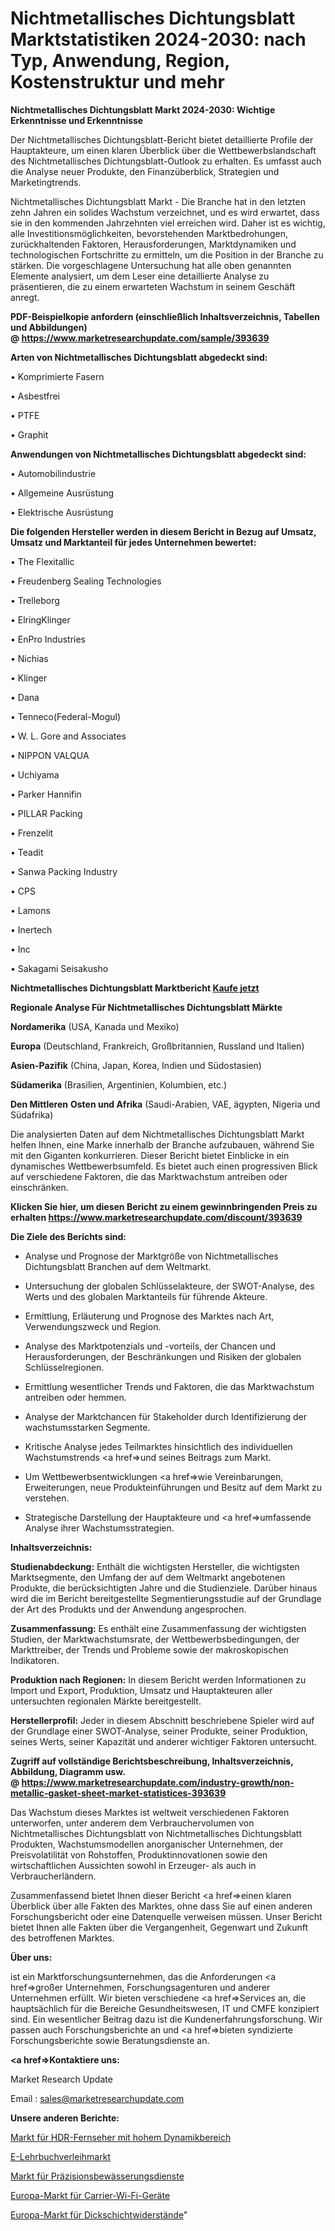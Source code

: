 # Nichtmetallisches Dichtungsblatt Marktstatistiken 2024-2030: nach Typ, Anwendung, Region, Kostenstruktur und mehr

<strong>Nichtmetallisches Dichtungsblatt Markt 2024-2030: Wichtige Erkenntnisse und Erkenntnisse</strong>

Der Nichtmetallisches Dichtungsblatt-Bericht bietet detaillierte Profile der Hauptakteure, um einen klaren Überblick über die Wettbewerbslandschaft des Nichtmetallisches Dichtungsblatt-Outlook zu erhalten. Es umfasst auch die Analyse neuer Produkte, den Finanzüberblick, Strategien und Marketingtrends.

Nichtmetallisches Dichtungsblatt Markt - Die Branche hat in den letzten zehn Jahren ein solides Wachstum verzeichnet, und es wird erwartet, dass sie in den kommenden Jahrzehnten viel erreichen wird. Daher ist es wichtig, alle Investitionsmöglichkeiten, bevorstehenden Marktbedrohungen, zurückhaltenden Faktoren, Herausforderungen, Marktdynamiken und technologischen Fortschritte zu ermitteln, um die Position in der Branche zu stärken. Die vorgeschlagene Untersuchung hat alle oben genannten Elemente analysiert, um dem Leser eine detaillierte Analyse zu präsentieren, die zu einem erwarteten Wachstum in seinem Geschäft anregt.

<strong><b>PDF-Beispielkopie anfordern (einschließlich Inhaltsverzeichnis, Tabellen und Abbildungen) @ </b></strong><strong><a href=https://www.marketresearchupdate.com/sample/393639><strong>https://www.marketresearchupdate.com/sample/393639</u></a></strong></strong>

<strong>Arten von Nichtmetallisches Dichtungsblatt abgedeckt sind:</strong>

• Komprimierte Fasern

• Asbestfrei

• PTFE

• Graphit

<strong>Anwendungen von Nichtmetallisches Dichtungsblatt abgedeckt sind:</strong>

• Automobilindustrie

• Allgemeine Ausrüstung

• Elektrische Ausrüstung

<strong>Die folgenden Hersteller werden in diesem Bericht in Bezug auf Umsatz, Umsatz und Marktanteil für jedes Unternehmen bewertet:</strong>

• The Flexitallic

• Freudenberg Sealing Technologies

• Trelleborg

• ElringKlinger

• EnPro Industries

• Nichias

• Klinger

• Dana

• Tenneco(Federal-Mogul)

• W. L. Gore and Associates

• NIPPON VALQUA

• Uchiyama

• Parker Hannifin

• PILLAR Packing

• Frenzelit

• Teadit

• Sanwa Packing Industry

• CPS

• Lamons

• Inertech

• Inc

• Sakagami Seisakusho

<strong>Nichtmetallisches Dichtungsblatt Marktbericht <a href=https://www.marketresearchupdate.com/buynow/393639>Kaufe jetzt</a></strong>

<strong>Regionale Analyse Für Nichtmetallisches Dichtungsblatt Märkte</strong>

<strong>Nordamerika</strong> (USA, Kanada und Mexiko)

<strong>Europa</strong> (Deutschland, Frankreich, Großbritannien, Russland und Italien)

<strong>Asien-Pazifik</strong> (China, Japan, Korea, Indien und Südostasien)

<strong>Südamerika</strong> (Brasilien, Argentinien, Kolumbien, etc.)

<strong>Den Mittleren</strong> <strong>Osten und Afrika</strong> (Saudi-Arabien, VAE, ägypten, Nigeria und Südafrika)

Die analysierten Daten auf dem Nichtmetallisches Dichtungsblatt Markt helfen Ihnen, eine Marke innerhalb der Branche aufzubauen, während Sie mit den Giganten konkurrieren. Dieser Bericht bietet Einblicke in ein dynamisches Wettbewerbsumfeld. Es bietet auch einen progressiven Blick auf verschiedene Faktoren, die das Marktwachstum antreiben oder einschränken.

<strong>Klicken Sie hier, um diesen Bericht zu einem gewinnbringenden Preis zu erhalten
</strong><strong><a href=https://www.marketresearchupdate.com/discount/393639>https://www.marketresearchupdate.com/discount/393639</b></u></strong></a>

<strong>Die Ziele des Berichts sind:</strong>

- Analyse und Prognose der Marktgröße von Nichtmetallisches Dichtungsblatt Branchen auf dem Weltmarkt.

- Untersuchung der globalen Schlüsselakteure, der SWOT-Analyse, des Werts und des globalen Marktanteils für führende Akteure.

- Ermittlung, Erläuterung und Prognose des Marktes nach Art, Verwendungszweck und Region.

- Analyse des Marktpotenzials und -vorteils, der Chancen und Herausforderungen, der Beschränkungen und Risiken der globalen Schlüsselregionen.

- Ermittlung wesentlicher Trends und Faktoren, die das Marktwachstum antreiben oder hemmen.

- Analyse der Marktchancen für Stakeholder durch Identifizierung der wachstumsstarken Segmente.

- Kritische Analyse jedes Teilmarktes hinsichtlich des individuellen Wachstumstrends <a href=>und</a> seines Beitrags zum Markt.

- Um Wettbewerbsentwicklungen <a href=>wie</a> Vereinbarungen, Erweiterungen, neue Produkteinführungen und Besitz auf dem Markt zu verstehen.

- Strategische Darstellung der Hauptakteure und <a href=>umfas</a>sende Analyse ihrer Wachstumsstrategien.

<strong>Inhaltsverzeichnis:</strong>

<strong>Studienabdeckung:</strong> Enthält die wichtigsten Hersteller, die wichtigsten Marktsegmente, den Umfang der auf dem Weltmarkt angebotenen Produkte, die berücksichtigten Jahre und die Studienziele. Darüber hinaus wird die im Bericht bereitgestellte Segmentierungsstudie auf der Grundlage der Art des Produkts und der Anwendung angesprochen.

<strong>Zusammenfassung:</strong> Es enthält eine Zusammenfassung der wichtigsten Studien, der Marktwachstumsrate, der Wettbewerbsbedingungen, der Markttreiber, der Trends und Probleme sowie der makroskopischen Indikatoren.

<strong>Produktion nach Regionen:</strong> In diesem Bericht werden Informationen zu Import und Export, Produktion, Umsatz und Hauptakteuren aller untersuchten regionalen Märkte bereitgestellt.

<strong>Herstellerprofil:</strong> Jeder in diesem Abschnitt beschriebene Spieler wird auf der Grundlage einer SWOT-Analyse, seiner Produkte, seiner Produktion, seines Werts, seiner Kapazität und anderer wichtiger Faktoren untersucht.

<strong><b>Zugriff auf vollständige Berichtsbeschreibung, Inhaltsverzeichnis, Abbildung, Diagramm usw. @ </b></strong><strong><a href=https://www.marketresearchupdate.com/industry-growth/non-metallic-gasket-sheet-market-statistices-393639>https://www.marketresearchupdate.com/industry-growth/non-metallic-gasket-sheet-market-statistices-393639</a></strong>

Das Wachstum dieses Marktes ist weltweit verschiedenen Faktoren unterworfen, unter anderem dem Verbrauchervolumen von Nichtmetallisches Dichtungsblatt von Nichtmetallisches Dichtungsblatt Produkten, Wachstumsmodellen anorganischer Unternehmen, der Preisvolatilität von Rohstoffen, Produktinnovationen sowie den wirtschaftlichen Aussichten sowohl in Erzeuger- als auch in Verbraucherländern.

Zusammenfassend bietet Ihnen dieser Bericht <a href=>einen</a> klaren Überblick über alle Fakten des Marktes, ohne dass Sie auf einen anderen Forschungsbericht oder eine Datenquelle verweisen müssen. Unser Bericht bietet Ihnen alle Fakten über die Vergangenheit, Gegenwart und Zukunft des betroffenen Marktes.

<strong>Über uns:</strong>

 ist ein Marktforschungsunternehmen, das die Anforderungen <a href=>großer</a> Unternehmen, Forschungsagenturen und anderer Unternehmen erfüllt. Wir bieten verschiedene <a href=>Services</a> an, die hauptsächlich für die Bereiche Gesundheitswesen, IT und CMFE konzipiert sind. Ein wesentlicher Beitrag dazu ist die Kundenerfahrungsforschung. Wir passen auch Forschungsberichte an und <a href=>bieten</a> syndizierte Forschungsberichte sowie Beratungsdienste an.

<strong><a href=>Kontaktiere uns:</a></strong>

Market Research Update

Email : sales@marketresearchupdate.com

<strong>Unsere anderen Berichte:</strong>

<a href=https://www.linkedin.com/pulse/high-dynamic-range-hdr-tvs-market-analyzing>Markt für HDR-Fernseher mit hohem Dynamikbereich</a>

<a href=https://www.linkedin.com/pulse/e-textbook-rental-market-research-report-reveals-explosive>E-Lehrbuchverleihmarkt</a>

<a href=https://www.linkedin.com/pulse/precision-irrigation-services-market>Markt für Präzisionsbewässerungsdienste</a>

<a href=https://www.linkedin.com/pulse/europe-carrier-wi-fi-equipment-market-trends>Europa-Markt für Carrier-Wi-Fi-Geräte</a>

<a href=https://www.linkedin.com/pulse/europe-thick-film-resistors-market-2023-demand>Europa-Markt für Dickschichtwiderstände</a>"
